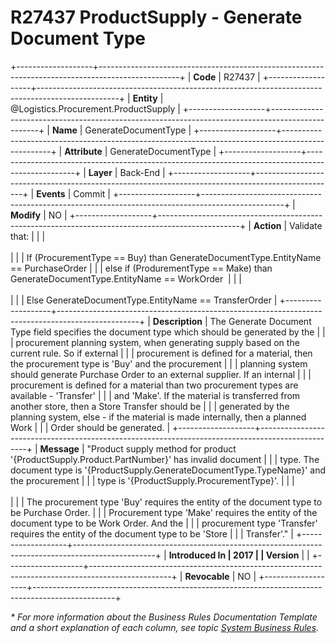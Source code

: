 ﻿---
erp.type: business-rule
erp.entity: Logistics.Procurement.ProductSupply
---

# R27437 ProductSupply - Generate Document Type
+-------------------+--------------------------------------------------------------------------------------------------+
| **Code**          | R27437                                                                                           |
+-------------------+--------------------------------------------------------------------------------------------------+
| **Entity**        | @Logistics.Procurement.ProductSupply                                                             |
+-------------------+--------------------------------------------------------------------------------------------------+
| **Name**          | GenerateDocumentType                                                                             |
+-------------------+--------------------------------------------------------------------------------------------------+
| **Attribute**     | GenerateDocumentType                                                                             |
+-------------------+--------------------------------------------------------------------------------------------------+
| **Layer**         | Back-End                                                                                         |
+-------------------+--------------------------------------------------------------------------------------------------+
| **Events**        | Commit                                                                                           |
+-------------------+--------------------------------------------------------------------------------------------------+
| **Modify**        | NO                                                                                               |
+-------------------+--------------------------------------------------------------------------------------------------+
| **Action**        | Validate that:                                                                                   |
|                   | <br/><br/>                                                                                       |
|                   | If (ProcurementType == Buy) than GenerateDocumentType.EntityName == PurchaseOrder                |
|                   | else if (ProdurementType == Make) than GenerateDocumentType.EntityName == WorkOrder              |
|                   | <br/><br/>                                                                                       |
|                   | Else GenerateDocumentType.EntityName == TransferOrder                                            |
+-------------------+--------------------------------------------------------------------------------------------------+
| **Description**   | The Generate Document Type field specifies the document type which should be generated by the    |
|                   | procurement planning system, when generating supply based on the current rule. So if external    |
|                   | procurement is defined for a material, then the procurement type is \'Buy\' and the procurement  |
|                   | planning system should generate Purchase Order to an external supplier. If an internal           |
|                   | procurement is defined for a material than two procurement types are available - \'Transfer\'    |
|                   | and \'Make\'. If the material is transferred from another store, then a Store Transfer should be |
|                   | generated by the planning system, else - if the material is made internally, then a planned Work |
|                   | Order should be generated.                                                                       |
+-------------------+--------------------------------------------------------------------------------------------------+
| **Message**       | \"Product supply method for product \'{ProductSupply.Product.PartNumber}\' has invalid document  |
|                   | type. The document type is \'{ProductSupply.GenerateDocumentType.TypeName}\' and the procurement |
|                   | type is \'{ProductSupply.ProcurementType}\'.                                                     |
|                   | <br/><br/>                                                                                       |
|                   | The procurement type \'Buy\' requires the entity of the document type to be Purchase Order.      |
|                   | Procurement type \'Make\' requires the entity of the document type to be Work Order. And the     |
|                   | procurement type \'Transfer\' requires the entity of the document type to be \'Store             |
|                   | Transfer\'.\"                                                                                    |
+-------------------+--------------------------------------------------------------------------------------------------+
| **Introduced In   | 2017                                                                                             |
| Version**         |                                                                                                  |
+-------------------+--------------------------------------------------------------------------------------------------+
| **Revocable**     | NO                                                                                               |
+-------------------+--------------------------------------------------------------------------------------------------+

*\* For more information about the Business Rules Documentation Template and a short explanation of each column, see
topic [System Business Rules](../templates/template-description-system-business-rules.md).*
